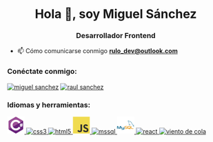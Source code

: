 <h1 align="center">Hola 👋, soy Miguel Sánchez</h1>
<h3 align="center">Desarrollador Frontend</h3>

- 📫 Cómo comunicarse conmigo **rulo_dev@outlook.com**

<h3 align="left">Conéctate conmigo:</h3>
<p align="left">
<a href="https://linkedin.com/in/miguel sanchez" target="blank"><img align ="center" src="https://raw.githubusercontent.com/rahuldkjain/github-profile-readme-generator/master/src/images/icons/Social/linked-in-alt.svg" alt="miguel sanchez " altura="30" ancho="40" /></a>
<a href="https://fb.com/raul sanchez" target="blank"><img align="center" src="https ://raw.githubusercontent.com/rahuldkjain/github-profile-readme-generator/master/src/images/icons/Social/facebook.svg" alt="raul sanchez" height="30" width="40" / ></a>
</p>

<h3 align="left">Idiomas y herramientas:</h3>
<p align="left"> <a href="https://www.w3schools.com/cs/ " target="_blank" rel="noreferrer"> <img src="https://raw.githubusercontent.com/devicons/devicon/master/icons/csharp/csharp-original.svg" alt="csharp" width= "40" height="40"/> </a> <a href="https://www.w3schools.com/css/" target="_blank" rel="noreferrer"> <img src="https: //raw.githubusercontent.com/devicons/devicon/master/icons/css3/css3-original-wordmark.svg" alt="css3" width="40" height="40"/> </a> <a href ="https://www.w3.org/html/" target="_blank" rel="noreferrer"> <img src="https://raw.githubusercontent.com/devicons/devicon/master/icons/html5 /html5-original-wordmark.svg" alt="html5" width="40" height="40"/> </a> <a href="https://developer.mozilla.org/en-US/docs /Web/JavaScript" target="_blank" rel="noreferrer"> <img src="https://raw.githubusercontent.com/devicons/devicon/master/icons/javascript/javascript-original.svg" alt=" javascript" width="40" height="40"/> </a> <a href="https://www.microsoft.com/en-us/sql-server" target="_blank" rel="noreferrer "> <img src="https://www.svgrepo.com/show/303229/microsoft-sql-server-logo.svg" alt="mssql" width="40" height="40"/> </ a> <a href="https://www.mysql.com/" target="_blank" rel="noreferrer"> <img src="https://raw.githubusercontent.com/devicons/devicon/master/icons/mysql/mysql-original-wordmark.svg" alt=" mysql" width="40" height="40"/> </a> <a href="https://reactjs.org/" target="_blank" rel="noreferrer"> <img src="https: //raw.githubusercontent.com/devicons/devicon/master/icons/react/react-original-wordmark.svg" alt="react" width="40" height="40"/> </a> <a href ="https://tailwindcss.com/" target="_blank" rel="noreferrer"> <img src="https://www.vectorlogo.zone/logos/tailwindcss/tailwindcss-icon.svg" alt=" viento de cola" ancho="40" alto="40"/> </a> </p>

